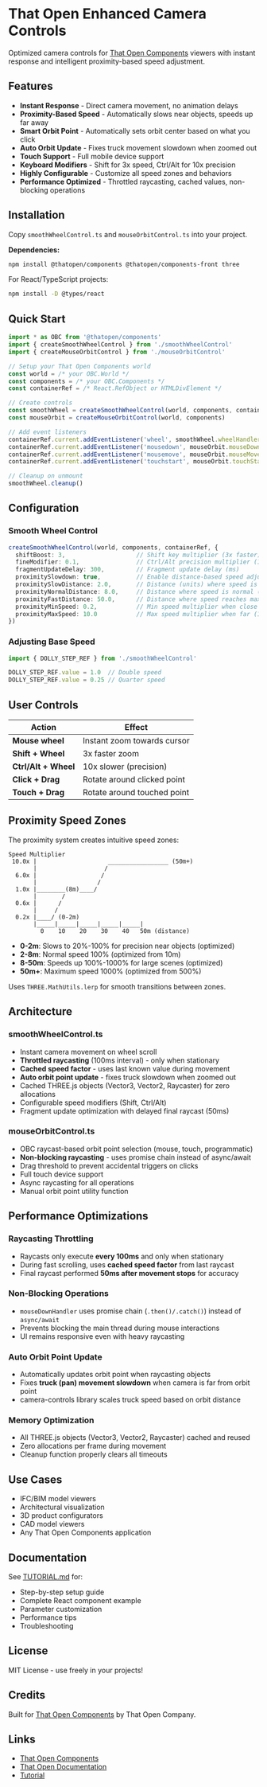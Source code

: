# That Open Enhanced Camera Controls

Optimized camera controls for [That Open Components](https://docs.thatopen.com/) viewers with instant response and intelligent proximity-based speed adjustment.

## Features

- **Instant Response** - Direct camera movement, no animation delays
- **Proximity-Based Speed** - Automatically slows near objects, speeds up far away
- **Smart Orbit Point** - Automatically sets orbit center based on what you click
- **Auto Orbit Update** - Fixes truck movement slowdown when zoomed out
- **Touch Support** - Full mobile device support
- **Keyboard Modifiers** - Shift for 3x speed, Ctrl/Alt for 10x precision
- **Highly Configurable** - Customize all speed zones and behaviors
- **Performance Optimized** - Throttled raycasting, cached values, non-blocking operations

## Installation

Copy `smoothWheelControl.ts` and `mouseOrbitControl.ts` into your project.

**Dependencies:**
```bash
npm install @thatopen/components @thatopen/components-front three
```

For React/TypeScript projects:
```bash
npm install -D @types/react
```

## Quick Start

```typescript
import * as OBC from '@thatopen/components'
import { createSmoothWheelControl } from './smoothWheelControl'
import { createMouseOrbitControl } from './mouseOrbitControl'

// Setup your That Open Components world
const world = /* your OBC.World */
const components = /* your OBC.Components */
const containerRef = /* React.RefObject or HTMLDivElement */

// Create controls
const smoothWheel = createSmoothWheelControl(world, components, containerRef)
const mouseOrbit = createMouseOrbitControl(world, components)

// Add event listeners
containerRef.current.addEventListener('wheel', smoothWheel.wheelHandler, { passive: false })
containerRef.current.addEventListener('mousedown', mouseOrbit.mouseDownHandler, true)
containerRef.current.addEventListener('mousemove', mouseOrbit.mouseMoveHandler, true)
containerRef.current.addEventListener('touchstart', mouseOrbit.touchStartHandler, true)

// Cleanup on unmount
smoothWheel.cleanup()
```

## Configuration

### Smooth Wheel Control

```typescript
createSmoothWheelControl(world, components, containerRef, {
  shiftBoost: 3,                    // Shift key multiplier (3x faster)
  fineModifier: 0.1,                // Ctrl/Alt precision multiplier (10x slower)
  fragmentUpdateDelay: 300,         // Fragment update delay (ms)
  proximitySlowdown: true,          // Enable distance-based speed adjustment
  proximitySlowDistance: 2.0,       // Distance (units) where speed is minimum
  proximityNormalDistance: 8.0,     // Distance where speed is normal (1x) [optimized]
  proximityFastDistance: 50.0,      // Distance where speed reaches maximum
  proximityMinSpeed: 0.2,           // Min speed multiplier when close (20%) [optimized]
  proximityMaxSpeed: 10.0           // Max speed multiplier when far (1000%) [optimized]
})
```

### Adjusting Base Speed

```typescript
import { DOLLY_STEP_REF } from './smoothWheelControl'

DOLLY_STEP_REF.value = 1.0  // Double speed
DOLLY_STEP_REF.value = 0.25 // Quarter speed
```

## User Controls

| Action | Effect |
|--------|--------|
| **Mouse wheel** | Instant zoom towards cursor |
| **Shift + Wheel** | 3x faster zoom |
| **Ctrl/Alt + Wheel** | 10x slower (precision) |
| **Click + Drag** | Rotate around clicked point |
| **Touch + Drag** | Rotate around touched point |

## Proximity Speed Zones

The proximity system creates intuitive speed zones:

```
Speed Multiplier
 10.0x |                    _________________ (50m+)
       |                   /
  6.0x |                  /
       |                 /
  1.0x |________(8m)____/
       |       /
  0.6x |      /
       |     /
  0.2x |____/ (0-2m)
       |_____|_____|_____|_____|_____|
         0    10    20    30    40   50m (distance)
```

- **0-2m**: Slows to 20%-100% for precision near objects (optimized)
- **2-8m**: Normal speed 100% (optimized from 10m)
- **8-50m**: Speeds up 100%-1000% for large scenes (optimized)
- **50m+**: Maximum speed 1000% (optimized from 500%)

Uses `THREE.MathUtils.lerp` for smooth transitions between zones.

## Architecture

### smoothWheelControl.ts
- Instant camera movement on wheel scroll
- **Throttled raycasting** (100ms interval) - only when stationary
- **Cached speed factor** - uses last known value during movement
- **Auto orbit point update** - fixes truck slowdown when zoomed out
- Cached THREE.js objects (Vector3, Vector2, Raycaster) for zero allocations
- Configurable speed modifiers (Shift, Ctrl/Alt)
- Fragment update optimization with delayed final raycast (50ms)

### mouseOrbitControl.ts
- OBC raycast-based orbit point selection (mouse, touch, programmatic)
- **Non-blocking raycasting** - uses promise chain instead of async/await
- Drag threshold to prevent accidental triggers on clicks
- Full touch device support
- Async raycasting for all operations
- Manual orbit point utility function

## Performance Optimizations

### Raycasting Throttling
- Raycasts only execute **every 100ms** and only when stationary
- During fast scrolling, uses **cached speed factor** from last raycast
- Final raycast performed **50ms after movement stops** for accuracy

### Non-Blocking Operations
- `mouseDownHandler` uses promise chain (`.then()/.catch()`) instead of `async/await`
- Prevents blocking the main thread during mouse interactions
- UI remains responsive even with heavy raycasting

### Auto Orbit Point Update
- Automatically updates orbit point when raycasting objects
- Fixes **truck (pan) movement slowdown** when camera is far from orbit point
- camera-controls library scales truck speed based on orbit distance

### Memory Optimization
- All THREE.js objects (Vector3, Vector2, Raycaster) cached and reused
- Zero allocations per frame during movement
- Cleanup function properly clears all timeouts

## Use Cases

- IFC/BIM model viewers
- Architectural visualization
- 3D product configurators
- CAD model viewers
- Any That Open Components application

## Documentation

See [TUTORIAL.md](./TUTORIAL.md) for:
- Step-by-step setup guide
- Complete React component example
- Parameter customization
- Performance tips
- Troubleshooting

## License

MIT License - use freely in your projects!

## Credits

Built for [That Open Components](https://docs.thatopen.com/) by That Open Company.

## Links

- [That Open Components](https://github.com/ThatOpen/engine_components)
- [That Open Documentation](https://docs.thatopen.com/)
- [Tutorial](./TUTORIAL.md)
